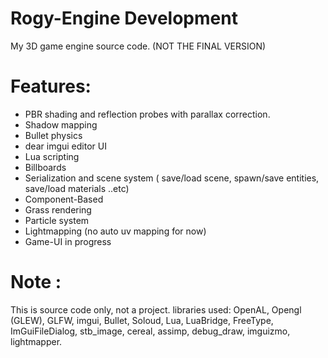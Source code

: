 # Rogy-Engine Development
My 3D game engine source code.
(NOT THE FINAL VERSION)

# Features:
- PBR shading and reflection probes with parallax correction.
- Shadow mapping
- Bullet physics
- dear imgui editor UI
- Lua scripting
- Billboards
- Serialization and scene system ( save/load scene, spawn/save entities, save/load materials  ..etc)
- Component-Based
- Grass rendering
- Particle system
- Lightmapping (no auto uv mapping for now)
- Game-UI in progress

# Note :
This is source code only, not a project.
libraries used: OpenAL, Opengl (GLEW), GLFW, imgui, Bullet, Soloud, Lua, LuaBridge, FreeType, ImGuiFileDialog, stb_image, cereal, assimp, debug_draw, imguizmo, lightmapper.
